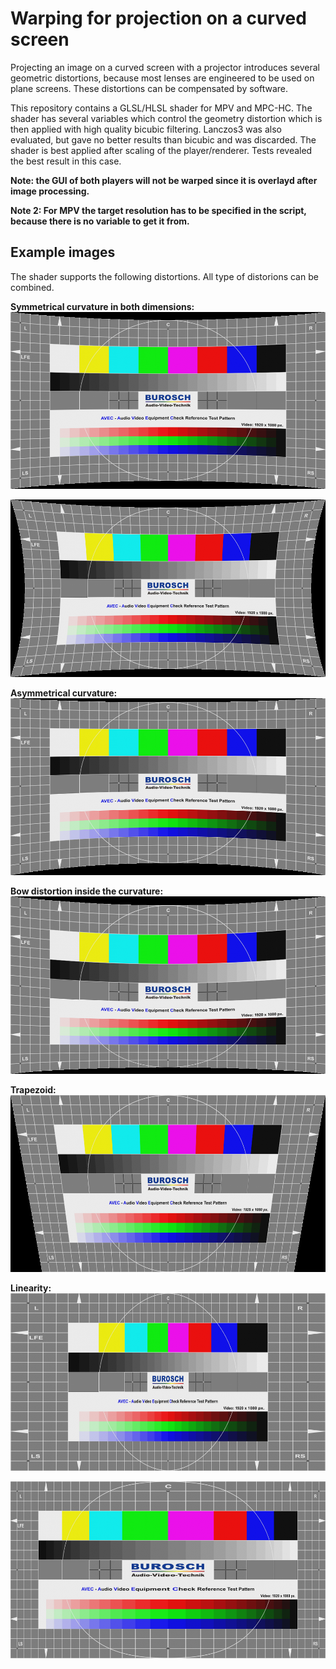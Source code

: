 # Warping for projection on a curved screen
Projecting an image on a curved screen with a projector introduces several geometric distortions, because most lenses are engineered to be used on plane screens. These distortions can be compensated by software.

This repository contains a GLSL/HLSL shader for MPV and MPC-HC. The shader has several variables which control the geometry distortion which is then applied with high quality bicubic filtering. Lanczos3 was also evaluated, but gave no better results than bicubic and was discarded. The shader is best applied after scaling of the player/renderer. Tests revealed the best result in this case.

**Note: the GUI of both players will not be warped since it is overlayd after image processing.**

**Note 2: For MPV the target resolution has to be specified in the script, because there is no variable to get it from.**


## Example images
The shader supports the following distortions. All type of distorions can be combined.

**Symmetrical curvature in both dimensions:**
![Alt text](example_hor_sym.png)

![Alt text](example_hor_vert_sym.png)

**Asymmetrical curvature:**
![Alt text](example_hor_asym.png)

**Bow distortion inside the curvature:**
![Alt text](example_hor_bow.png)

**Trapezoid:**
![Alt text](exmple_trapezoid.png)

**Linearity:**
![Alt text](example_linearity.png)

![Alt text](example_linearity2.png)
